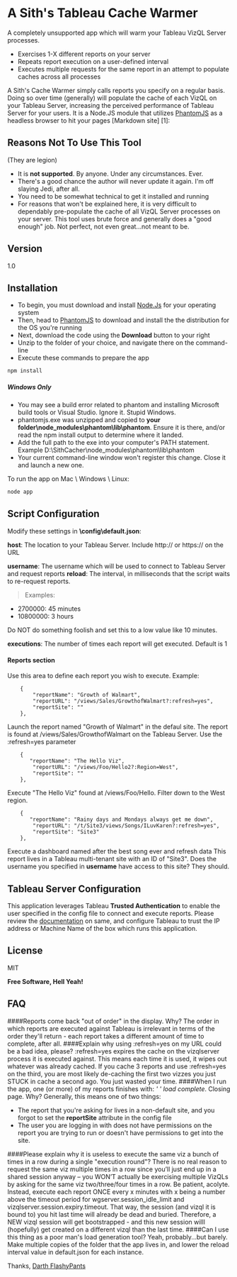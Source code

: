 A Sith's Tableau Cache Warmer
=========

A completely unsupported app which will warm your Tableau VizQL Server processes.

  - Exercises 1-X different reports on your server
  - Repeats report execution on a user-defined interval 
  - Executes multiple requests for the same report in an attempt to populate caches across all processes

A Sith's Cache Warmer simply calls reports you specify on a regular basis. Doing so over time (generally) will populate the cache of each VizQL on your Tableau Server, increasing the perceived performance of Tableau Server for your users.  It is a Node.JS module that utilizes [PhantomJS] as a headless browser to hit your pages [Markdown site] [1]:


Reasons Not To Use This Tool
-----
(They are legion)
 - It is **not supported**. By anyone. Under any circumstances. Ever.
 - There's a good chance the author will never update it again. I'm off slaying Jedi, after all.
 - You need to be somewhat technical to get it installed and running
 - For reasons that won't be explained here, it is very difficult to dependably pre-populate the cache of all VizQL Server processes on your server. This tool uses brute force and generally does a "good enough" job. Not perfect, not even great...not meant to be.


Version
----

1.0



Installation
--------------

 - To begin, you must download and install [Node.Js] for your operating system
 - Then, head to [PhantomJS] to download and install the the distribution for the OS you're running
 - Next, download the code using the **Download** button to your right
 - Unzip to the folder of your choice, and navigate there on the command-line
 - Execute these commands to prepare the app
 
```sh
npm install 
```

##### Windows Only

* You may see a build error related to phantom and installing Microsoft build tools or Visual Studio. Ignore it. Stupid Windows.
* phantomjs.exe was unzipped and copied to **your folder\node_modules\phantom\lib\phantom**. Ensure it is there, and/or read the npm install output to determine where it landed.
* Add the full path to the exe into your computer's PATH statement. Example D:\SithCacher\node_modules\phantom\lib\phantom
* Your current command-line window won't register this change. Close it and launch a new one.

To run the app on Mac \ Windows \ Linux:

```sh
node app
```
Script Configuration
-----------

Modify these settings in **\config\default.json**:

**host**: The location to your Tableau Server. Include http:// or https:// on the URL

**username**: The username which will be used to connect to Tableau Server and request reports
**reload**: The interval, in milliseconds that the script waits to re-request reports. 

>Examples: 
 * 2700000: 45 minutes
 * 10800000: 3 hours 

Do NOT do something foolish and set this to a low value like 10 minutes. 

**executions**: The number of times each report will get executed. Default is 1

#### Reports section
Use this area to define each report you wish to execute. Example:

        {
            "reportName": "Growth of Walmart",
            "reportURL": "/views/Sales/GrowthofWalmart?:refresh=yes",
            "reportSite": ""
        },


Launch the report named "Growth of Walmart" in the defaul site.  The report is found at  /views/Sales/GrowthofWalmart on the Tableau Server. Use the :refresh=yes parameter

        {
           "reportName": "The Hello Viz",
            "reportURL": "/views/Foo/Hello2?:Region=West",
            "reportSite": ""
        },

Execute "The Hello Viz" found at /views/Foo/Hello. Filter down to the West region.

        {
           "reportName": "Rainy days and Mondays always get me down",
            "reportURL": "/t/Site3/views/Songs/ILuvKaren?:refresh=yes",
            "reportSite": "Site3"
        },

Execute a dashboard named after the best song ever and refresh data This report lives in a Tableau multi-tenant site with an ID of "Site3". Does the username you specified in **username** have access to this site? They should.

Tableau Server Configuration
----
This application leverages Tableau **Trusted Authentication** to enable the user specified in the config file to connect and execute reports. Please review the [documentation] on same, and configure Tableau to trust the IP address or Machine Name of the box which runs this application. 

License
----

MIT

**Free Software, Hell Yeah!**

FAQ
----
####Reports come back "out of order" in the display. Why?
The order in which reports are executed against Tableau is irrelevant in terms of the order they'll return - each report takes a different amount of time to complete, after all. 
####Explain why using :refresh=yes on my URL could be a bad idea, please?
:refresh=yes expires the cache on the vizqlserver process it is executed against. This means each time it is used, it wipes out whatever was already cached. If you cache 3 reports and use :refresh=yes on the third, you are most likely de-caching the first two vizzes you just STUCK in cache a second ago. You just wasted your time.
####When I run the app, one (or more) of my reports finishes with: *' ' load complete*. Closing page. Why?
Generally, this means one of two things: 
 - The report that you're asking for lives in a non-default site, and you forgot to set the **reportSite** attribute in the config file
 - The user you are logging in with does not have permissions on the report you are trying to run or doesn't have permissions to get into the site.
 
####Please explain why it is useless to execute the same viz a bunch of times in a row during a single "execution round"?
There is no real reason to request the same viz multiple times in a row since you’ll just end up in a shared session anyway – you WON’T actually be exercising multiple VizQLs by asking for the same viz two/three/four times in a row. Be patient, acolyte. Instead, execute each report ONCE every x minutes with x being a number above the timeout period for wgserver.session_idle_limit and vizqlserver.session.expiry.timeout. That way, the session (and vizql it is bound to) you hit last time will already be dead and buried. Therefore, a NEW vizql session will get bootstrapped - and this new session willl (hopefully) get created on a different vizql than the last time.
####Can I use this thing as a poor man's load generation tool?
Yeah, probably...but barely. Make multiple copies of the folder that the app lives in, and lower the reload interval value in default.json for each instance. 

Thanks, [Darth FlashyPants]

[PhantomJS]:http://phantomjs.org
[Node.js]:http://nodejs.org/
[Darth FlashyPants]:http://twitter.com/lordflashypants
[documentation]:http://onlinehelp.tableausoftware.com/current/server/en-us/help.htm#trusted_auth_trustIP.htm

